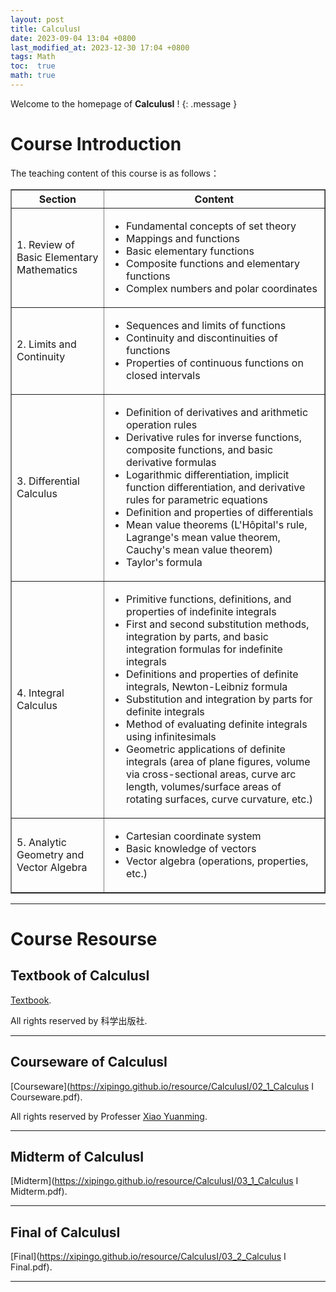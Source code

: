 ```yaml
---
layout: post
title: CalculusⅠ
date: 2023-09-04 13:04 +0800
last_modified_at: 2023-12-30 17:04 +0800
tags: Math
toc:  true
math: true
---
```

Welcome to the homepage of **CalculusⅠ** !
{: .message }

# Course Introduction

The teaching content of this course is as follows：   

<table border="1" width="100%">
<tr>
<th>Section</th>
<th>Content</th>
</tr>
<tr>
<td>1. Review of Basic Elementary Mathematics</td>
<td>
<ul>
<li>Fundamental concepts of set theory</li>
<li>Mappings and functions</li>
<li>Basic elementary functions</li>
<li>Composite functions and elementary functions</li>
<li>Complex numbers and polar coordinates</li>
</ul>
</td>
</tr>
<tr>
<td>2. Limits and Continuity</td>
<td>
<ul>
<li>Sequences and limits of functions</li>
<li>Continuity and discontinuities of functions</li>
<li>Properties of continuous functions on closed intervals</li>
</ul>
</td>
</tr>
<tr>
<td>3. Differential Calculus</td>
<td>
<ul>
<li>Definition of derivatives and arithmetic operation rules</li>
<li>Derivative rules for inverse functions, composite functions, and basic derivative formulas</li>
<li>Logarithmic differentiation, implicit function differentiation, and derivative rules for parametric equations</li>
<li>Definition and properties of differentials</li>
<li>Mean value theorems (L'Hôpital's rule, Lagrange's mean value theorem, Cauchy's mean value theorem)</li>
<li>Taylor's formula</li>
</ul>
</td>
</tr>
<tr>
<td>4. Integral Calculus</td>
<td>
<ul>
<li>Primitive functions, definitions, and properties of indefinite integrals</li>
<li>First and second substitution methods, integration by parts, and basic integration formulas for indefinite integrals</li>
<li>Definitions and properties of definite integrals, Newton-Leibniz formula</li>
<li>Substitution and integration by parts for definite integrals</li>
<li>Method of evaluating definite integrals using infinitesimals</li>
<li>Geometric applications of definite integrals (area of plane figures, volume via cross-sectional areas, curve arc length, volumes/surface areas of rotating surfaces, curve curvature, etc.)</li>
</ul>
</td>
</tr>
<tr>
<td>5. Analytic Geometry and Vector Algebra</td>
<td>
<ul>
<li>Cartesian coordinate system</li>
<li>Basic knowledge of vectors</li>
<li>Vector algebra (operations, properties, etc.)</li>
</ul>
</td>
</tr>
</table>

-----

# Course Resourse

## Textbook of CalculusⅠ

 [Textbook](https://www.icourse163.org/course/NJU-1462027163).

All rights reserved by 科学出版社.

-----

## Courseware of CalculusⅠ

 [Courseware](https://xipingo.github.io/resource/CalculusⅠ/02_1_Calculus I Courseware.pdf).
 

 All rights reserved by Professer [Xiao Yuanming](https://math.nju.edu.cn/jzyg/apypl/20240321/i261787.html).

-----

## Midterm of CalculusⅠ

 [Midterm](https://xipingo.github.io/resource/CalculusⅠ/03_1_Calculus I Midterm.pdf).

-----

## Final of CalculusⅠ

 [Final](https://xipingo.github.io/resource/CalculusⅠ/03_2_Calculus I Final.pdf).

-----
